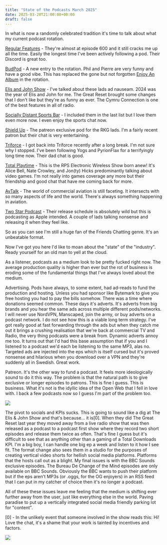 ```yaml
---
title: "State of the Podcasts March 2025"
date: 2025-03-20T21:00:00+00:00
draft: false
---
```


In what is now a randomly celebrated tradition it's time to talk about what my current podcast rotation.

[Regular Features](https://regularfeatures.com) - They're almost at episode 600 and it still cracks me up all the time. Easily the longest time I've been actively following a pod. Their Discord is great too.

[BudPod](https://shows.acast.com/budpod) - A new entry to the rotation. Phil and Pierre are very funny and have a good vibe. This has replaced the gone but not forgotten [Enjoy An Album](https://www.youtube.com/@enjoyanalbumpodcast5942) in the rotation.

[Elis and John Show](https://www.bbc.co.uk/programmes/m0005fdz) - I've talked about these lads ad nauseam. 2024 was the year of Elis and John for me. The Great Reset brought some changes that I don't like but they're as funny as ever. The Cymru Connection is one of the best features in all of radio.

[Socially Distant Sports Bar](https://www.distantpod.com) - I included them in the last list but I love them even more now. I even enjoy the sports chat now.

[Shield Up](https://www.patreon.com/c/rkg/posts) - The patreon exclusive pod for the RKG lads. I'm a fairly recent patron but their chat is very entertaining.

[Triforce](https://www.podbean.com/podcast-detail/7xt4g-2a5f3/Triforce%21-Podcast) - I got back into Triforce recently after a long break. I'm not sure why I stopped. I've been following Yogs and PyrionFlax for a terrifyingly long time now. Their dad chat is good.

[Total Playtime](https://www.patreon.com/c/TotalPlaytimePodcast/posts) - This is the RPS Electronic Wireless Show born anew! It's Alice Bell, Nate Crowley, and Jon(ty) Hicks predominantly talking about video games. I'm not really into games coverage any more but their friendship and good chat that have me coming back for more.

[AvTalk](https://www.flightradar24.com/blog/avtalk-podcast/) - The world of commercial aviation is still faceting. It intersects with so many aspects of life and the world. There's always something happening in aviation.

[Two Star Podcast](https://www.twostarpodcast.co.uk) - Their release schedule is absolutely wild but this is podcasting as Apple intended. A couple of lads talking nonsense and releasing it when they feel like.

So as you can see I'm still a huge fan of the Friends Chatting genre. It's an unbeatable format.

Now I've got you here I'd like to moan about the "state" of the "industry". Ready yourself for an old man to yell at the cloud.

As a listener, podcasts as a medium look to be pretty fucked right now. The average production quality is higher than ever but the rot of business is eroding some of the fundamental things that I've always loved about the medium.

Advertising. Pods have always, to some extent, had ad-reads to fund the production and hosting. Unless you had sponsor like Bytemark to give you free hosting you had to pay the bills somehow. There was a time where donations seemed common. These days it's adverts. It's adverts from big brands and you hear the same ads across multiple different pods/networks. I will never use NordVPN, Manscaped, join the army, or buy adverts on a podcast network. I do not see how this is a viable long term strategy. I've got really good at fast forwarding through the ads but when they catch me out it brings a crushing realisation that we're back at commercial TV and Radio, the very thing podcasts were a break from. Dynamic adverts annoy me too. It turns out that I'd had this base assumption that if you and I listened to a podcast we'd each be listening to the same MP3, alas no. Targeted ads are injected into the eps which is itself cursed but it's proved nonsense and hilarious when you download over a VPN and they're suddenly all in Swedish. Great work.

Patreon. It's the other way to fund a podcast. It feels more ideologically sound to do it this way. The problem is that the natural path is to give exclusive or longer episodes to patrons. This is fine I guess. This is business. What it's not is the idyllic idea of the Open Web that I fell in love with. I back a few podcasts now so I guess I'm part of the problem too.

![](/content/images/2025/society.png)

The pivot to socials and KPIs sucks. This is going to sound like a dig at The Elis & John Show and that's because... it is[0]. When they did The Great Reset last year they moved away from a live radio show that was then released as a podcast to a podcast first show where they record two short episodes and release them twice as often. That's fine I guess but it's difficult to see that as anything other than a gaming of a Total Downloads KPI. I'm a big boy, I can handle one big ep a week and listen to it how I see fit. The format change also sees them in a studio for the purposes of creating vertical video shorts for hellish social media platforms. Platforms that the hosts call out as a blight. My final issues is with the BBC Sounds exclusive episodes. The Bureau De Change of the Mind episodes are only available on BBC Sounds. Obviously the BBC wants to push their platform but if the eps aren't MP3s (or .oggs, for the OG enjoyers) in an RSS feed that I can put in my catcher of choice then it's no longer a podcast.

All of these these issues leave me feeling that the medium is shifting ever further away from the user, just like everything else in the world. Paving paradise to put up a vertically integrated social media friendly parking lot for "content".

[0] - In the unlikely event that someone involved in the show reads this: Hi! Love the chat, it's a shame that your work is tainted by incentives and factors.

![](/content/images/2025/capitalismo.png)